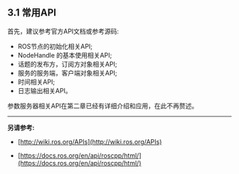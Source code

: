## 3.1 常用API

首先，建议参考官方API文档或参考源码:

* ROS节点的初始化相关API;
* NodeHandle 的基本使用相关API;
* 话题的发布方，订阅方对象相关API;
* 服务的服务端，客户端对象相关API;
* 时间相关API;
* 日志输出相关API。

参数服务器相关API在第二章已经有详细介绍和应用，在此不再赘述。

---

**另请参考:**

* [http://wiki.ros.org/APIs](http://wiki.ros.org/APIs)

* [https://docs.ros.org/en/api/roscpp/html/](https://docs.ros.org/en/api/roscpp/html/)




